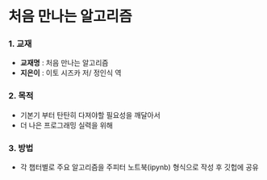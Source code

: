 # 처음 만나는 알고리즘

### 1. 교재

- **교재명** : 처음 만나는 알고리즘
- **지은이** : 이토 시즈카 저/ 정인식 역



### 2. 목적

- 기본기 부터 탄탄히 다져야할 필요성을 깨달아서
- 더 나은 프로그래밍 실력을 위해



### 3. 방법 

- 각 챕터별로 주요 알고리즘을 주피터 노트북(ipynb) 형식으로 작성 후 깃헙에 공유